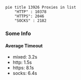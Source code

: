
```mermaid
pie title 13926 Proxies in list
    "HTTP" : 10378
    "HTTPS": 2046
    "SOCKS" : 2182
```

### Some Info
#### Average Timeout

- mixed: 3.2s
- http: 1.5s
- https: 8.1s
- socks: 6.4s